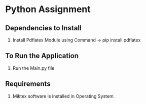 # Python Assignment

## Dependencies to Install
1. Install Pdflatex Module using Command -> pip install pdflatex

## To Run the Application
1. Run the Main.py file

## Requirements
1. Miktex software is installed in Operating System.

